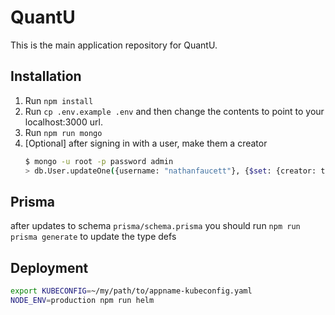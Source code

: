 # QuantU

This is the main application repository for QuantU.

## Installation

1. Run `npm install`
2. Run `cp .env.example .env` and then change the contents to point to your localhost:3000 url.
3. Run `npm run mongo`
4. [Optional] after signing in with a user, make them a creator
    ```bash
    $ mongo -u root -p password admin 
    > db.User.updateOne({username: "nathanfaucett"}, {$set: {creator: true}})
    ```

## Prisma

after updates to schema `prisma/schema.prisma` you should run `npm run prisma generate` to update the type defs

## Deployment

```bash
export KUBECONFIG=~/my/path/to/appname-kubeconfig.yaml
NODE_ENV=production npm run helm 
```
